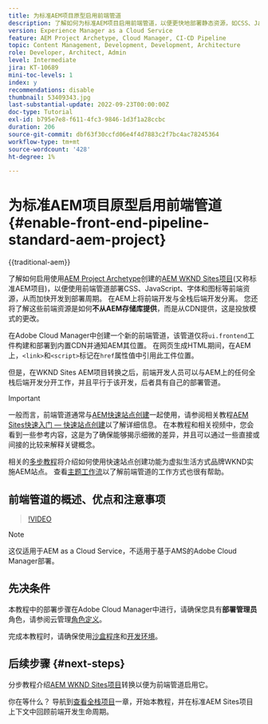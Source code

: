 ```yaml
---
title: 为标准AEM项目原型启用前端管道
description: 了解如何为标准AEM项目启用前端管道，以便更快地部署静态资源，如CSS、JavaScript、字体和图标。 此外，在AEM上还将前端开发与全栈后端开发分离。
version: Experience Manager as a Cloud Service
feature: AEM Project Archetype, Cloud Manager, CI-CD Pipeline
topic: Content Management, Development, Development, Architecture
role: Developer, Architect, Admin
level: Intermediate
jira: KT-10689
mini-toc-levels: 1
index: y
recommendations: disable
thumbnail: 53409343.jpg
last-substantial-update: 2022-09-23T00:00:00Z
doc-type: Tutorial
exl-id: b795e7e8-f611-4fc3-9846-1d3f1a28ccbc
duration: 206
source-git-commit: dbf63f30ccfd06e4f4d7883c2f7bc4ac78245364
workflow-type: tm+mt
source-wordcount: '428'
ht-degree: 1%

---
```


# 为标准AEM项目原型启用前端管道{#enable-front-end-pipeline-standard-aem-project}

{{traditional-aem}}

了解如何启用使用[AEM Project Archetype](https://github.com/adobe/aem-project-archetype)创建的[AEM WKND Sites项目](https://github.com/adobe/aem-guides-wknd)&#x200B;(又称标准AEM项目)，以便使用前端管道部署CSS、JavaScript、字体和图标等前端资源，从而加快开发到部署周期。 在AEM上将前端开发与全栈后端开发分离。 您还将了解这些前端资源是如何&#x200B;__不从AEM存储库提供__，而是从CDN提供，这是投放模式的更改。


在Adobe Cloud Manager中创建一个新的前端管道，该管道仅将`ui.frontend`工件构建和部署到内置CDN并通知AEM其位置。 在网页生成HTML期间，在AEM上，`<link>`和`<script>`标记在`href`属性值中引用此工件位置。

但是，在WKND Sites AEM项目转换之后，前端开发人员可以与AEM上的任何全栈后端开发分开工作，并且平行于该开发，后者具有自己的部署管道。

>[!IMPORTANT]
>
>一般而言，前端管道通常与[AEM快速站点创建](https://experienceleague.adobe.com/docs/experience-manager-cloud-service/content/sites/administering/site-creation/quick-site/overview.html?lang=en)一起使用，请参阅相关教程[AEM Sites快速入门 — 快速站点创建](https://experienceleague.adobe.com/docs/experience-manager-learn/getting-started-wknd-tutorial-develop/site-template/overview.html)以了解详细信息。 在本教程和相关视频中，您会看到一些参考内容，这是为了确保能够揭示细微的差异，并且可以通过一些直接或间接的比较来解释关键概念。


相关的[多步教程](https://experienceleague.adobe.com/docs/experience-manager-learn/getting-started-wknd-tutorial-develop/site-template/overview.html)将介绍如何使用快速站点创建功能为虚拟生活方式品牌WKND实施AEM站点。 查看[主题工作流](https://experienceleague.adobe.com/docs/experience-manager-learn/getting-started-wknd-tutorial-develop/site-template/theming.html)以了解前端管道的工作方式也很有帮助。

## 前端管道的概述、优点和注意事项

>[!VIDEO](https://video.tv.adobe.com/v/3409343?quality=12&learn=on)


>[!NOTE]
>
>这仅适用于AEM as a Cloud Service，不适用于基于AMS的Adobe Cloud Manager部署。

## 先决条件

本教程中的部署步骤在Adobe Cloud Manager中进行，请确保您具有&#x200B;__部署管理员__&#x200B;角色，请参阅云管理[角色定义](https://experienceleague.adobe.com/docs/experience-manager-cloud-manager/content/requirements/users-and-roles.html?lang=en#role-definitions)。

完成本教程时，请确保使用[沙盒程序](https://experienceleague.adobe.com/docs/experience-manager-cloud-service/content/implementing/using-cloud-manager/programs/introduction-sandbox-programs.html)和[开发环境](https://experienceleague.adobe.com/docs/experience-manager-cloud-service/content/implementing/using-cloud-manager/manage-environments.html)。

## 后续步骤 {#next-steps}

分步教程介绍[AEM WKND Sites项目](https://github.com/adobe/aem-guides-wknd)转换以便为前端管道启用它。

你在等什么？ 导航到[查看全栈项目](review-uifrontend-module.md)一章，开始本教程，并在标准AEM Sites项目上下文中回顾前端开发生命周期。
